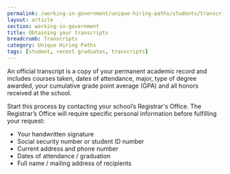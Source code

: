 ```yaml
---
permalink: /working-in-government/unique-hiring-paths/students/transcripts/
layout: article
section: working-in-government
title: Obtaining your transcripts
breadcrumb: Transcripts
category: Unique Hiring Paths
tags: [student, recent graduates, transcripts]
---
```


An official transcript is a copy of your permanent academic record and includes courses taken, dates of attendance, major, type of degree awarded, your cumulative grade point average (GPA) and all honors received at the school.

Start this process by contacting your school’s Registrar's Office. The Registrar’s Office will require specific personal information before fulfilling your request:

* Your handwritten signature
* Social security number or student ID number
* Current address and phone number
* Dates of attendance / graduation
* Full name / mailing address of recipients
